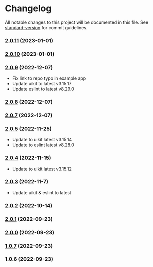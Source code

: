 # Changelog

All notable changes to this project will be documented in this file. See [standard-version](https://github.com/conventional-changelog/standard-version) for commit guidelines.

### [2.0.11](https://github.com/fedorae-com/nuxt-uikit/compare/v2.0.9...v2.0.11) (2023-01-01)

### [2.0.10](https://github.com/fedorae-com/nuxt-uikit/compare/v2.0.9...v2.0.10) (2023-01-01)

### [2.0.9](https://github.com/fedorae-com/nuxt-uikit/compare/v2.0.8...v2.0.9) (2022-12-07)
- Fix link to repo typo in example app
- Update uikit to latest v3.15.17
- Update eslint to latest v8.29.0

### [2.0.8](https://github.com/fedorae-com/nuxt-uikit/compare/v2.0.7...v2.0.8) (2022-12-07)

### [2.0.7](https://github.com/fedorae-com/nuxt-uikit/compare/v2.0.5...v2.0.7) (2022-12-07)

### [2.0.5](https://github.com/fedorae-com/nuxt-uikit/compare/v2.0.4...v2.0.5) (2022-11-25)
- Update to uikit latest v3.15.14
- Update to eslint latest v8.28.0

### [2.0.4](https://github.com/fedorae-com/nuxt-uikit/compare/v2.0.3...v2.0.4) (2022-11-15)
- Update to uikit latest v3.15.12

### [2.0.3](https://github.com/fedorae-com/nuxt-uikit/compare/v2.0.2...v2.0.3) (2022-11-7)
- Update uikit & eslint to latest

### [2.0.2](https://github.com/fedorae-com/nuxt-uikit/compare/v2.0.1...v2.0.2) (2022-10-14)

### [2.0.1](https://github.com/fedorae-com/nuxt-uikit/compare/v2.0.0...v2.0.1) (2022-09-23)

### [2.0.0](https://github.com/fedorae-com/nuxt-uikit/compare/v1.0.6...v2.0.0) (2022-09-23)

### [1.0.7](https://github.com/fedorae-com/nuxt-uikit/compare/v1.0.6...v1.0.7) (2022-09-23)

### 1.0.6 (2022-09-23)
